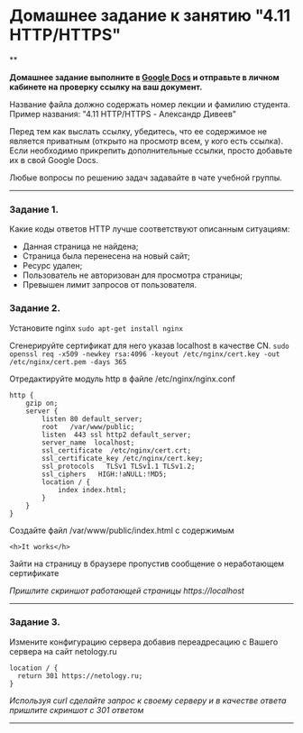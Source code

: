 # Домашнее задание к занятию "4.11 HTTP/HTTPS"

**

**Домашнее задание выполните в [Google Docs](https://docs.google.com/) и отправьте в личном кабинете на проверку ссылку на ваш документ.**

Название файла должно содержать номер лекции и фамилию студента. Пример названия: "4.11 HTTP/HTTPS - Александр Дивеев"

Перед тем как выслать ссылку, убедитесь, что ее содержимое не является приватным (открыто на просмотр всем, у кого есть ссылка). Если необходимо прикрепить дополнительные ссылки, просто добавьте их в свой Google Docs.

Любые вопросы по решению задач задавайте в чате учебной группы.

------
### Задание 1.

Какие коды ответов HTTP лучше соответствуют описанным ситуациям:

- Данная страница не найдена;
- Страница была перенесена на новый сайт;
- Ресурс удален;
- Пользователь не авторизован для просмотра страницы;
- Превышен лимит запросов от пользователя.


### Задание 2.

Установите nginx
`sudo apt-get install nginx`

Сгенерируйте сертификат для него указав localhost в качестве CN.
`sudo openssl req -x509 -newkey rsa:4096 -keyout /etc/nginx/cert.key -out /etc/nginx/cert.pem -days 365`

Отредактируйте модуль http в файле /etc/nginx/nginx.conf
```
http {
    gzip on;
    server {
        listen 80 default_server;
        root   /var/www/public;
        listen  443 ssl http2 default_server;
        server_name  localhost;
        ssl_certificate  /etc/nginx/cert.crt;
        ssl_certificate_key /etc/nginx/cert.key;
        ssl_protocols   TLSv1 TLSv1.1 TLSv1.2;
        ssl_ciphers   HIGH:!aNULL:!MD5;
        location / {
            index index.html;
        }
    }
}
```
Создайте файл /var/www/public/index.html c содержимым
```
<h>It works</h>
```
Зайти на страницу в браузере пропустив сообщение о неработающем сертификате

*Пришлите скриншот работающей страницы https://localhost*

------

### Задание 3.

Измените конфигурацию сервера добавив переадресацию c Вашего сервера на сайт netology.ru
```
location / {
  return 301 https://netology.ru;
}
```

*Используя curl сделайте запрос к своему серверу и в качестве ответа пришлите скриншот с 301 ответом*

------
